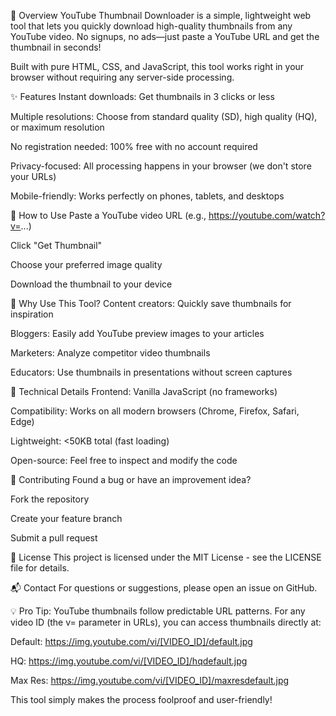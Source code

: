 📌 Overview
YouTube Thumbnail Downloader is a simple, lightweight web tool that lets you quickly download high-quality thumbnails from any YouTube video. No signups, no ads—just paste a YouTube URL and get the thumbnail in seconds!

Built with pure HTML, CSS, and JavaScript, this tool works right in your browser without requiring any server-side processing.

✨ Features
Instant downloads: Get thumbnails in 3 clicks or less

Multiple resolutions: Choose from standard quality (SD), high quality (HQ), or maximum resolution

No registration needed: 100% free with no account required

Privacy-focused: All processing happens in your browser (we don't store your URLs)

Mobile-friendly: Works perfectly on phones, tablets, and desktops

🚀 How to Use
Paste a YouTube video URL (e.g., https://youtube.com/watch?v=...)

Click "Get Thumbnail"

Choose your preferred image quality

Download the thumbnail to your device

🌟 Why Use This Tool?
Content creators: Quickly save thumbnails for inspiration

Bloggers: Easily add YouTube preview images to your articles

Marketers: Analyze competitor video thumbnails

Educators: Use thumbnails in presentations without screen captures

🔧 Technical Details
Frontend: Vanilla JavaScript (no frameworks)

Compatibility: Works on all modern browsers (Chrome, Firefox, Safari, Edge)

Lightweight: <50KB total (fast loading)

Open-source: Feel free to inspect and modify the code

🤝 Contributing
Found a bug or have an improvement idea?

Fork the repository

Create your feature branch

Submit a pull request

📜 License
This project is licensed under the MIT License - see the LICENSE file for details.

📬 Contact
For questions or suggestions, please open an issue on GitHub.

💡 Pro Tip: YouTube thumbnails follow predictable URL patterns. For any video ID (the v= parameter in URLs), you can access thumbnails directly at:

Default: https://img.youtube.com/vi/[VIDEO_ID]/default.jpg

HQ: https://img.youtube.com/vi/[VIDEO_ID]/hqdefault.jpg

Max Res: https://img.youtube.com/vi/[VIDEO_ID]/maxresdefault.jpg

This tool simply makes the process foolproof and user-friendly!
